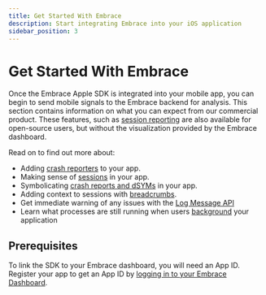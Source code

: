 ```yaml
---
title: Get Started With Embrace
description: Start integrating Embrace into your iOS application
sidebar_position: 3
---
```


# Get Started With Embrace

Once the Embrace Apple SDK is integrated into your mobile app, you can begin to send mobile signals to the Embrace backend for analysis. This section contains information on what you can expect from our commercial product. These features, such as [session reporting](/ios/open-source/getting-started/session-reporting.md) are also available for open-source users, but without the visualization provided by the Embrace dashboard.

Read on to find out more about:

- Adding [crash reporters](/ios/open-source/getting-started/crash-report.md) to your app.
- Making sense of [sessions](/ios/open-source/getting-started/session-reporting.md) in your app.
- Symbolicating [crash reports and dSYMs](/ios/open-source/getting-started/symbolicating-crash-reports.md) in your app.
- Adding context to sessions with [breadcrumbs](/ios/open-source/getting-started/breadcrumbs.md).
- Get immediate warning of any issues with the [Log Message API]((/ios/open-source/getting-started/logs.md))
- Learn what processes are still running when users [background](/ios/open-source/getting-started/background-sessions.md) your application

## Prerequisites

To link the SDK to your Embrace dashboard, you will need an App ID. Register your app to get an App ID by [logging in to your Embrace Dashboard](/ios/5x/integration/login-embrace-dashboard.md).

